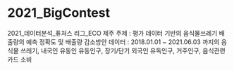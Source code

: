 # 2021_BigContest
2021_데이터분석_퓨처스 리그_ECO 제주
주제 : 평가 데이터 기반의 음식물쓰레기 배출량의 예측 정확도 및 배출량 감소방안
데이터 : 2018.01.01 ~ 2021.06.03 까지의 음식물 쓰레기, 내국인 유동인 유동인구, 장기/단기 외국인 유독인구, 거주인구, 음식관련 카드 소비
